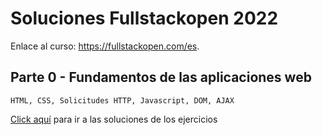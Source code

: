 # Soluciones Fullstackopen 2022

Enlace al curso:
https://fullstackopen.com/es.

## Parte 0 - Fundamentos de las aplicaciones web

```
HTML, CSS, Solicitudes HTTP, Javascript, DOM, AJAX
```

[Click aquí](./part0/) para ir a las soluciones de los ejercicios
